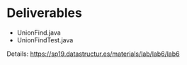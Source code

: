 # Deliverables

- UnionFind.java
- UnionFindTest.java

Details: https://sp19.datastructur.es/materials/lab/lab6/lab6
